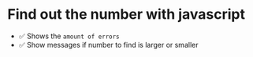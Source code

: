 # Find out the number with javascript
- ✅ Shows the `amount of errors`
- ✅ Show messages if number to find is larger or smaller

